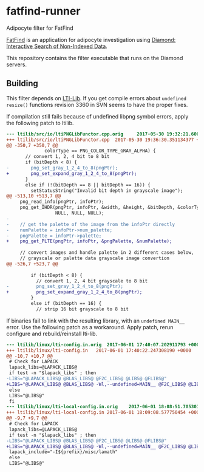 # fatfind-runner
Adipocyte filter for FatFind

[FatFind](https://github.com/cmusatyalab/fatfind) is an application for
adipocyte investigation using
[Diamond: Interactive Search of Non-Indexed Data](http://diamond.cs.cmu.edu).

This repository contains the filter executable that runs on the Diamond servers.

## Building

This filter depends on
[LTI-Lib](http://ltilib.sourceforge.net/doc/homepage/index.shtml). If you get
compile errors about `undefined resize()` functions revision 3360 in SVN seems
to have the proper fixes.

If compilation still fails because of undefined libpng symbol errors, apply the
following patch to ltilib.

```diff
--- ltilib/src/io/ltiPNGLibFunctor.cpp.orig     2017-05-30 19:32:21.600730711 +0000
+++ ltilib/src/io/ltiPNGLibFunctor.cpp  2017-05-30 19:36:30.351134377 +0000
@@ -350,7 +350,7 @@
              colorType == PNG_COLOR_TYPE_GRAY_ALPHA) {
       // convert 1, 2, 4 bit to 8 bit
       if (bitDepth < 8) {
-        png_set_gray_1_2_4_to_8(pngPtr);
+        png_set_expand_gray_1_2_4_to_8(pngPtr);
       }
       else if (!(bitDepth == 8 || bitDepth == 16)) {
         setStatusString("Invalid bit depth in grayscale image");
@@ -513,10 +513,7 @@
     png_read_info(pngPtr, infoPtr);
     png_get_IHDR(pngPtr, infoPtr, &width, &height, &bitDepth, &colorType,
                  NULL, NULL, NULL);
-
-    // get the palette of the image from the infoPtr directly
-    numPalette = infoPtr->num_palette;
-    pngPalette = infoPtr->palette;
+    png_get_PLTE(pngPtr, infoPtr, &pngPalette, &numPalette);
 
     // convert images and handle palette in 2 different cases below,
     // grayscale or palette data grayscale image convertion
@@ -526,7 +523,7 @@
 
         if (bitDepth < 8) {
           // convert 1, 2, 4 bit grayscale to 8 bit
-          png_set_gray_1_2_4_to_8(pngPtr);
+          png_set_expand_gray_1_2_4_to_8(pngPtr);
         }
         else if (bitDepth == 16) {
           // strip 16 bit grayscale to 8 bit
```

If binaries fail to link with the resulting library, with an `undefined MAIN__`
error. Use the following patch as a workaround. Apply patch, rerun configure
and rebuild/reinstall lti-lib.

```diff
--- ltilib/linux/lti-config.in.orig  2017-06-01 17:40:07.202911793 +0000
+++ ltilib/linux/lti-config.in   2017-06-01 17:40:22.247308190 +0000
@@ -10,7 +10,7 @@
 # Check for LAPACK
 lapack_libs=@LAPACK_LIBS@
 if test -n "$lapack_libs" ; then
-LIBS="@LAPACK_LIBS@ @BLAS_LIBS@ @F2C_LIBS@ @LIBS@ @FLIBS@"
+LIBS="@LAPACK_LIBS@ @BLAS_LIBS@ -Wl,--undefined=MAIN__ @F2C_LIBS@ @LIBS@ @FLIBS@"
 else
 LIBS="@LIBS@" 
 fi
--- ltilib/linux/lti-local-config.in.orig    2017-06-01 18:08:51.785301013 +0000
+++ ltilib/linux/lti-local-config.in 2017-06-01 18:09:08.577750454 +0000
@@ -9,7 +9,7 @@
 # Check for LAPACK
 lapack_libs=@LAPACK_LIBS@
 if test -n "$lapack_libs" ; then
-LIBS="@LAPACK_LIBS@ @BLAS_LIBS@ @F2C_LIBS@ @LIBS@ @FLIBS@"
+LIBS="@LAPACK_LIBS@ @BLAS_LIBS@ -Wl,--undefined=MAIN__ @F2C_LIBS@ @LIBS@ @FLIBS@"
 lapack_include="-I${prefix}/misc/lamath"
 else
 LIBS="@LIBS@"
```
